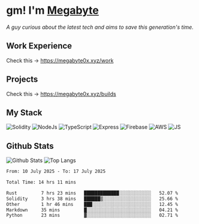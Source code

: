 # gm! I'm [Megabyte](https://megabyte0x.xyz/)

*A guy curious about the latest tech and aims to save this generation's time.*

## Work Experience

Check this -> https://megabyte0x.xyz/work

## Projects

Check this -> https://megabyte0x.xyz/builds

## My Stack

![Solidity](https://img.shields.io/badge/solidity-grey?style=for-the-badge&logo=solidity&logoColor=Green)
![NodeJs](https://img.shields.io/badge/NODE_JS-grey?style=for-the-badge&logo=nodedotjs&logoColor=Green)
![TypeScript](https://img.shields.io/badge/TS-grey?style=for-the-badge&logo=typescript&logoColor=Green)
![Express](https://img.shields.io/badge/EXPRESS-grey?style=for-the-badge&logo=EXPRESS&logoColor=Green)
![Firebase](https://img.shields.io/badge/EXPRESS-grey?style=for-the-badge&logo=EXPRESS&logoColor=Green)
![AWS](https://img.shields.io/badge/AWS-grey?style=for-the-badge&logo=amazonaws&logoColor=Yellow)
![JS](https://img.shields.io/badge/JS-grey?style=for-the-badge&logo=javascript&logoColor=Green)

## Github Stats

![Github Stats](https://github-readme-stats.vercel.app/api?username=megabyte0x&show_icons=true&theme=dark&hide_border=true&bg_color=0D1117) ![Top Langs](https://github-readme-stats.vercel.app/api/top-langs/?username=megabyte0x&layout=compact&theme=dark)

<!--START_SECTION:waka-->

```txt
From: 10 July 2025 - To: 17 July 2025

Total Time: 14 hrs 11 mins

Rust         7 hrs 23 mins   █████████████░░░░░░░░░░░░   52.07 %
Solidity     3 hrs 38 mins   ██████▒░░░░░░░░░░░░░░░░░░   25.66 %
Other        1 hr 46 mins    ███░░░░░░░░░░░░░░░░░░░░░░   12.45 %
Markdown     35 mins         █░░░░░░░░░░░░░░░░░░░░░░░░   04.21 %
Python       23 mins         ▓░░░░░░░░░░░░░░░░░░░░░░░░   02.71 %
```

<!--END_SECTION:waka-->


